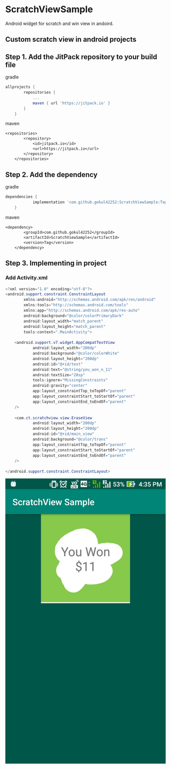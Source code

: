 # ScratchViewSample
Android widget for scratch and win view in andoird.

## Custom scratch view in android projects

## Step 1. Add the JitPack repository to your build file

gradle
```gradle
allprojects {
		repositories {
			...
			maven { url 'https://jitpack.io' }
		}
	}
```
maven
```maven
<repositories>
		<repository>
		    <id>jitpack.io</id>
		    <url>https://jitpack.io</url>
		</repository>
	</repositories>
```
## Step 2. Add the dependency

gradle 
```gradle
dependencies {
	        implementation 'com.github.gokul42252:ScratchViewSample:Tag'
	}
```
maven
```maven
<dependency>
	    <groupId>com.github.gokul42252</groupId>
	    <artifactId>ScratchViewSample</artifactId>
	    <version>Tag</version>
	</dependency>
```
## Step 3. Implementing in project
### Add Activity.xml
```java
<?xml version="1.0" encoding="utf-8"?>
<android.support.constraint.ConstraintLayout
        xmlns:android="http://schemas.android.com/apk/res/android"
        xmlns:tools="http://schemas.android.com/tools"
        xmlns:app="http://schemas.android.com/apk/res-auto"
        android:background="@color/colorPrimaryDark"
        android:layout_width="match_parent"
        android:layout_height="match_parent"
        tools:context=".MainActivity">

    <android.support.v7.widget.AppCompatTextView
            android:layout_width="200dp"
            android:background="@color/colorWhite"
            android:layout_height="200dp"
            android:id="@+id/text"
            android:text="@string/you_won_n_11"
            android:textSize="28sp"
            tools:ignore="MissingConstraints"
            android:gravity="center"
            app:layout_constraintTop_toTopOf="parent"
            app:layout_constraintStart_toStartOf="parent"
            app:layout_constraintEnd_toEndOf="parent"
    />

    <com.ct.scratchview.view.EraseView
            android:layout_width="200dp"
            android:layout_height="200dp"
            android:id="@+id/main_view"
            android:background="@color/trans"
            app:layout_constraintTop_toTopOf="parent"
            app:layout_constraintStart_toStartOf="parent"
            app:layout_constraintEnd_toEndOf="parent"
    />

</android.support.constraint.ConstraintLayout>
```
![alt text](https://github.com/gokul42252/ScratchViewSample/blob/master/app/Screenshot_20190208-163558.jpg)




